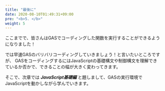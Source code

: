 ```yaml
---
title: "最後に"
date: 2020-08-10T01:49:31+09:00
pre: "<b>5. </b>"
weight: 5
---
```

ここまでで、皆さんはGASでコーディングした関数を実行することができるようになりました！

では早速GASのバリバリコーディングしていきましょう！と言いたいところですが、
GASをコーディングするにはJavaScriptの基礎構文や制御構文を理解できているか否かで、できることの幅が大きく変わってきます。

そこで、次章では ***JavaScript基礎編*** と題しまして、GASの実行環境でJavaScriptを動かしながら学んでいきます。
